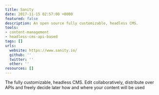 ```yaml
---
title: Sanity
date: 2017-11-15 02:57:00 +0000
featured: false
description: An open source fully customizable, headless CMS.
tools:
- content-management
- headless-cms-api-based
tags: []
urls:
  website: https://www.sanity.io/
  github: ''
  twitter: ''
  other: ''
resources: []
---
```

The fully customizable, headless CMS. Edit collaboratively, distribute over APIs and freely decide later how and where your content will be used
